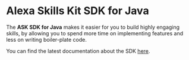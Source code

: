Alexa Skills Kit SDK for Java
=============================

The **ASK SDK for Java** makes it easier for you to build highly engaging skills,
by allowing you to spend more time on implementing features and less on writing boiler-plate code.

You can find the latest documentation about the SDK [here](https://developer.amazon.com/docs/alexa-skills-kit-sdk-for-java/overview.html).